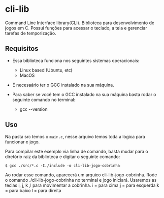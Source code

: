 # cli-lib
Command Line Interface library(CLI). Biblioteca para desenvolvimento de jogos em C. Possui funções para acessar 
o teclado, a tela e gerenciar tarefas de temporização.

## Requisitos
- Essa biblioteca funciona nos seguintes sistemas operacionais:
   - Linux based (Ubuntu, etc)
   - MacOS
- É necesaário ter o GCC instalado na sua máquina. 

- Para saber se você tem o GCC instalado na sua máquina basta rodar o seguinte comando no terminal:
   - gcc --version


## Uso
Na pasta src temos o `main.c`, nesse arquivo temos toda a lógica para funcionar o jogo. 

Para compilar este exemplo via linha de comando, basta mudar para o diretório raiz da biblioteca e digitar o seguinte comando:
```
$ gcc ./src/*.c -I./include -o cli-lib-jogo-cobrinha
```
Ao rodar esse comando, aparecerá um arquico cli-lib-jogo-cobrinha. Rode o comando ./cli-lib-jogo-cobrinha no terminal e jogo iniciará. Usaremos as teclas i, j, k ,l para movimentar a cobrinha. 
i = para cima
j = para esquerda
k = para baixo
l = para direita
